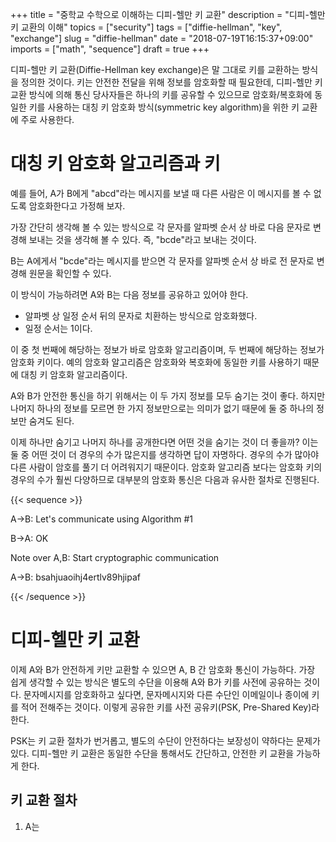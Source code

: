 +++
title = "중학교 수학으로 이해하는 디피-헬만 키 교환"
description = "디피-헬만 키 교환의 이해"
topics = ["security"]
tags = ["diffie-hellman", "key", "exchange"]
slug = "diffie-hellman"
date = "2018-07-19T16:15:37+09:00"
imports = ["math", "sequence"]
draft = true
+++

디피-헬만 키 교환(Diffie-Hellman key exchange)은 말 그대로 키를 교환하는 방식을 정의한 것이다. 키는 안전한 전달을 위해 정보를 암호화할 때 필요한데, 디피-헬만 키 교환 방식에 의해 통신 당사자들은 하나의 키를 공유할 수 있으므로 암호화/복호화에 동일한 키를 사용하는 대칭 키 암호화 방식(symmetric key algorithm)을 위한 키 교환에 주로 사용한다.

# 대칭 키 암호화 알고리즘과 키

예를 들어, A가 B에게 "abcd"라는 메시지를 보낼 때 다른 사람은 이 메시지를 볼 수 없도록 암호화한다고 가정해 보자.

가장 간단히 생각해 볼 수 있는 방식으로 각 문자를 알파벳 순서 상 바로 다음 문자로 변경해 보내는 것을 생각해 볼 수 있다. 즉, "bcde"라고 보내는 것이다.

B는 A에게서 "bcde"라는 메시지를 받으면 각 문자를 알파벳 순서 상 바로 전 문자로 변경해 원문을 확인할 수 있다.

이 방식이 가능하려면 A와 B는 다음 정보를 공유하고 있어야 한다.

- 알파벳 상 일정 순서 뒤의 문자로 치환하는 방식으로 암호화했다.
- 일정 순서는 1이다.

이 중 첫 번째에 해당하는 정보가 바로 암호화 알고리즘이며, 두 번째에 해당하는 정보가 암호화 키이다. 예의 암호화 알고리즘은 암호화와 복호화에 동일한 키를 사용하기 때문에 대칭 키 암호화 알고리즘이다.

A와 B가 안전한 통신을 하기 위해서는 이 두 가지 정보를 모두 숨기는 것이 좋다. 하지만 나머지 하나의 정보를 모르면 한 가지 정보만으로는 의미가 없기 때문에 둘 중 하나의 정보만 숨겨도 된다.

이제 하나만 숨기고 나머지 하나를 공개한다면 어떤 것을 숨기는 것이 더 좋을까? 이는 둘 중 어떤 것이 더 경우의 수가 많은지를 생각하면 답이 자명하다. 경우의 수가 많아야 다른 사람이 암호를 풀기 더 어려워지기 때문이다. 암호화 알고리즘 보다는 암호화 키의 경우의 수가 훨씬 다양하므로 대부분의 암호화 통신은 다음과 유사한 절차로 진행된다.

{{< sequence >}}

A->B: Let's communicate using Algorithm #1

B->A: OK

Note over A,B: Start cryptographic communication

A->B: bsahjuaoihj4ertlv89hjipaf

{{< /sequence >}}

# 디피-헬만 키 교환

이제 A와 B가 안전하게 키만 교환할 수 있으면 A, B 간 암호화 통신이 가능하다. 가장 쉽게 생각할 수 있는 방식은 별도의 수단을 이용해 A와 B가 키를 사전에 공유하는 것이다. 문자메시지를 암호화하고 싶다면, 문자메시지와 다른 수단인 이메일이나 종이에 키를 적어 전해주는 것이다. 이렇게 공유한 키를 사전 공유키(PSK, Pre-Shared Key)라 한다.

PSK는 키 교환 절차가 번거롭고, 별도의 수단이 안전하다는 보장성이 약하다는 문제가 있다. 디피-헬만 키 교환은 동일한 수단을 통해서도 간단하고, 안전한 키 교환을 가능하게 한다.

## 키 교환 절차

1. A는 